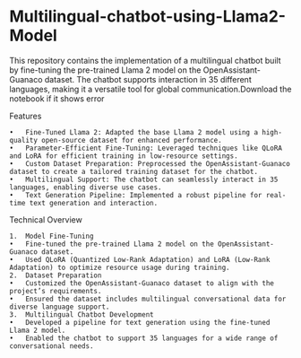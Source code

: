 # Multilingual-chatbot-using-Llama2-Model
This repository contains the implementation of a multilingual chatbot built by fine-tuning the pre-trained Llama 2 model on the OpenAssistant-Guanaco dataset. The chatbot supports interaction in 35 different languages, making it a versatile tool for global communication.Download the notebook if it shows error

Features

	•	Fine-Tuned Llama 2: Adapted the base Llama 2 model using a high-quality open-source dataset for enhanced performance.
	•	Parameter-Efficient Fine-Tuning: Leveraged techniques like QLoRA and LoRA for efficient training in low-resource settings.
	•	Custom Dataset Preparation: Preprocessed the OpenAssistant-Guanaco dataset to create a tailored training dataset for the chatbot.
	•	Multilingual Support: The chatbot can seamlessly interact in 35 languages, enabling diverse use cases.
	•	Text Generation Pipeline: Implemented a robust pipeline for real-time text generation and interaction.

Technical Overview

	1.	Model Fine-Tuning
	•	Fine-tuned the pre-trained Llama 2 model on the OpenAssistant-Guanaco dataset.
	•	Used QLoRA (Quantized Low-Rank Adaptation) and LoRA (Low-Rank Adaptation) to optimize resource usage during training.
	2.	Dataset Preparation
	•	Customized the OpenAssistant-Guanaco dataset to align with the project’s requirements.
	•	Ensured the dataset includes multilingual conversational data for diverse language support.
	3.	Multilingual Chatbot Development
	•	Developed a pipeline for text generation using the fine-tuned Llama 2 model.
	•	Enabled the chatbot to support 35 languages for a wide range of conversational needs.

